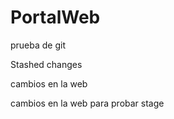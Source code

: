 # PortalWeb

prueba de git

Stashed changes


cambios en la web

cambios en la web para probar stage
